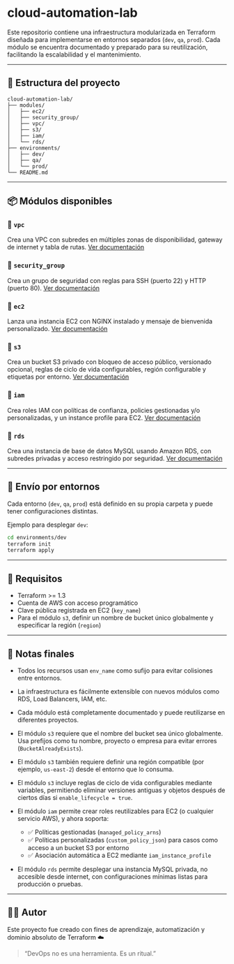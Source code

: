 # cloud-automation-lab

Este repositorio contiene una infraestructura modularizada en Terraform diseñada para implementarse en entornos separados (`dev`, `qa`, `prod`). Cada módulo se encuentra documentado y preparado para su reutilización, facilitando la escalabilidad y el mantenimiento.

---

## 🧱 Estructura del proyecto

```
cloud-automation-lab/
├── modules/
│   ├── ec2/
│   ├── security_group/
│   ├── vpc/
│   ├── s3/
│   ├── iam/
│   └── rds/
├── environments/
│   ├── dev/
│   ├── qa/
│   └── prod/
└── README.md
```

---

## 📦 Módulos disponibles

### 🔹 `vpc`

Crea una VPC con subredes en múltiples zonas de disponibilidad, gateway de internet y tabla de rutas.
[Ver documentación](./modules/vpc/README.md)

### 🔹 `security_group`

Crea un grupo de seguridad con reglas para SSH (puerto 22) y HTTP (puerto 80).
[Ver documentación](./modules/security_group/README.md)

### 🔹 `ec2`

Lanza una instancia EC2 con NGINX instalado y mensaje de bienvenida personalizado.
[Ver documentación](./modules/ec2/README.md)

### 🔹 `s3`

Crea un bucket S3 privado con bloqueo de acceso público, versionado opcional, reglas de ciclo de vida configurables, región configurable y etiquetas por entorno.
[Ver documentación](./modules/s3/README.md)

### 🔹 `iam`

Crea roles IAM con políticas de confianza, policies gestionadas y/o personalizadas, y un instance profile para EC2.
[Ver documentación](./modules/iam/README.md)

### 🔹 `rds`

Crea una instancia de base de datos MySQL usando Amazon RDS, con subredes privadas y acceso restringido por seguridad.
[Ver documentación](./modules/rds/README.md)

---

## 🚀 Envío por entornos

Cada entorno (`dev`, `qa`, `prod`) está definido en su propia carpeta y puede tener configuraciones distintas.

Ejemplo para desplegar `dev`:

```bash
cd environments/dev
terraform init
terraform apply
```

---

## 🧰 Requisitos

* Terraform >= 1.3
* Cuenta de AWS con acceso programático
* Clave pública registrada en EC2 (`key_name`)
* Para el módulo `s3`, definir un nombre de bucket único globalmente y especificar la región (`region`)

---

## 📌 Notas finales

* Todos los recursos usan `env_name` como sufijo para evitar colisiones entre entornos.
* La infraestructura es fácilmente extensible con nuevos módulos como RDS, Load Balancers, IAM, etc.
* Cada módulo está completamente documentado y puede reutilizarse en diferentes proyectos.
* El módulo `s3` requiere que el nombre del bucket sea único globalmente. Usa prefijos como tu nombre, proyecto o empresa para evitar errores (`BucketAlreadyExists`).
* El módulo `s3` también requiere definir una región compatible (por ejemplo, `us-east-2`) desde el entorno que lo consuma.
* El módulo `s3` incluye reglas de ciclo de vida configurables mediante variables, permitiendo eliminar versiones antiguas y objetos después de ciertos días si `enable_lifecycle = true`.
* El módulo `iam` permite crear roles reutilizables para EC2 (o cualquier servicio AWS), y ahora soporta:

  * ✅ Políticas gestionadas (`managed_policy_arns`)
  * ✅ Políticas personalizadas (`custom_policy_json`) para casos como acceso a un bucket S3 por entorno
  * ✅ Asociación automática a EC2 mediante `iam_instance_profile`
* El módulo `rds` permite desplegar una instancia MySQL privada, no accesible desde internet, con configuraciones mínimas listas para producción o pruebas.

---

## 👨‍💻 Autor

Este proyecto fue creado con fines de aprendizaje, automatización y dominio absoluto de Terraform ☁️

> “DevOps no es una herramienta. Es un ritual.”
